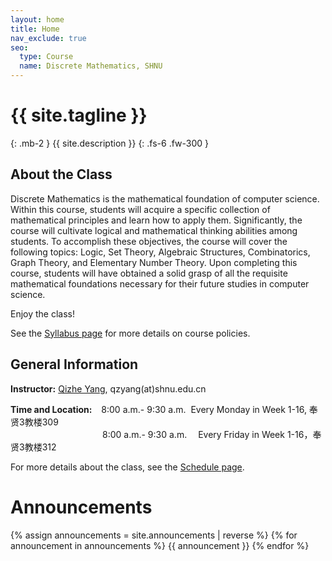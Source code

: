 ```yaml
---
layout: home
title: Home
nav_exclude: true
seo:
  type: Course
  name: Discrete Mathematics, SHNU
---
```


# {{ site.tagline }}
{: .mb-2 }
{{ site.description }}
{: .fs-6 .fw-300 }

<!-- {% if site.announcements %}
{{ site.announcements.last }}
[Announcements](announcements.md){: .btn .btn-outline .fs-3 }
{% endif %} -->

## About the Class

Discrete Mathematics is the mathematical foundation of computer science. Within this course, students will acquire a specific collection of mathematical principles and learn how to apply them. Significantly, the course will cultivate logical and mathematical thinking abilities among students. To accomplish these objectives, the course will cover the following topics: Logic, Set Theory, Algebraic Structures, Combinatorics, Graph Theory, and Elementary Number Theory. 
Upon completing this course, students will have obtained a solid grasp of all the requisite mathematical foundations necessary for their future studies in computer science.

Enjoy the class!

See the [Syllabus page](syllabus.md) for more details on course policies.

## General Information

**Instructor:** [Qizhe Yang](https://basics.sjtu.edu.cn/~yangqizhe/), qzyang(at)shnu.edu.cn

**Time and Location:** &ensp;&nbsp;8:00 a.m.- 9:30 a.m. &nbsp;Every Monday in Week 1-16, 奉贤3教楼309
 <br/>&emsp;&emsp;&emsp;&emsp;&emsp;&emsp;&emsp;&emsp;&emsp;&emsp;&ensp;8:00 a.m.- 9:30 a.m. &emsp;Every Friday in Week 1-16，奉贤3教楼312

 For more details about the class, see the [Schedule page](schedule.md).


# Announcements

{% assign announcements = site.announcements | reverse %}
{% for announcement in announcements %}
{{ announcement }}
{% endfor %}